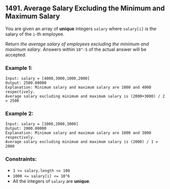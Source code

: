 ## 1491. Average Salary Excluding the Minimum and Maximum Salary

You are given an array of **unique** integers ```salary``` where ```salary[i]``` is the salary of the ```i```-th employee.

Return *the average salary of employees excluding the minimum and maximum salary*. Answers within ```10^-5``` of the actual answer will be accepted.

### Example 1:
```
Input: salary = [4000,3000,1000,2000]
Output: 2500.00000
Explanation: Minimum salary and maximum salary are 1000 and 4000 respectively.
Average salary excluding minimum and maximum salary is (2000+3000) / 2 = 2500
```
### Example 2:
```
Input: salary = [1000,2000,3000]
Output: 2000.00000
Explanation: Minimum salary and maximum salary are 1000 and 3000 respectively.
Average salary excluding minimum and maximum salary is (2000) / 1 = 2000
```

### Constraints:

* ```3 <= salary.length <= 100```
* ```1000 <= salary[i] <= 10^6```
* All the integers of ```salary``` are **unique**.